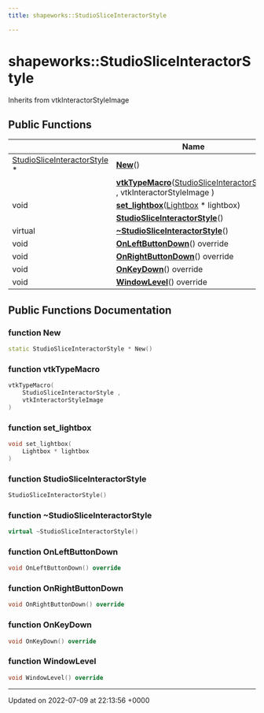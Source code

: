 ```yaml
---
title: shapeworks::StudioSliceInteractorStyle

---
```


# shapeworks::StudioSliceInteractorStyle





Inherits from vtkInteractorStyleImage

## Public Functions

|                | Name           |
| -------------- | -------------- |
| [StudioSliceInteractorStyle](../Classes/classshapeworks_1_1StudioSliceInteractorStyle.md) * | **[New](../Classes/classshapeworks_1_1StudioSliceInteractorStyle.md#function-new)**() |
| | **[vtkTypeMacro](../Classes/classshapeworks_1_1StudioSliceInteractorStyle.md#function-vtktypemacro)**([StudioSliceInteractorStyle](../Classes/classshapeworks_1_1StudioSliceInteractorStyle.md) , vtkInteractorStyleImage ) |
| void | **[set_lightbox](../Classes/classshapeworks_1_1StudioSliceInteractorStyle.md#function-set-lightbox)**([Lightbox](../Classes/classshapeworks_1_1Lightbox.md) * lightbox) |
| | **[StudioSliceInteractorStyle](../Classes/classshapeworks_1_1StudioSliceInteractorStyle.md#function-studiosliceinteractorstyle)**() |
| virtual | **[~StudioSliceInteractorStyle](../Classes/classshapeworks_1_1StudioSliceInteractorStyle.md#function-~studiosliceinteractorstyle)**() |
| void | **[OnLeftButtonDown](../Classes/classshapeworks_1_1StudioSliceInteractorStyle.md#function-onleftbuttondown)**() override |
| void | **[OnRightButtonDown](../Classes/classshapeworks_1_1StudioSliceInteractorStyle.md#function-onrightbuttondown)**() override |
| void | **[OnKeyDown](../Classes/classshapeworks_1_1StudioSliceInteractorStyle.md#function-onkeydown)**() override |
| void | **[WindowLevel](../Classes/classshapeworks_1_1StudioSliceInteractorStyle.md#function-windowlevel)**() override |

## Public Functions Documentation

### function New

```cpp
static StudioSliceInteractorStyle * New()
```


### function vtkTypeMacro

```cpp
vtkTypeMacro(
    StudioSliceInteractorStyle ,
    vtkInteractorStyleImage 
)
```


### function set_lightbox

```cpp
void set_lightbox(
    Lightbox * lightbox
)
```


### function StudioSliceInteractorStyle

```cpp
StudioSliceInteractorStyle()
```


### function ~StudioSliceInteractorStyle

```cpp
virtual ~StudioSliceInteractorStyle()
```


### function OnLeftButtonDown

```cpp
void OnLeftButtonDown() override
```


### function OnRightButtonDown

```cpp
void OnRightButtonDown() override
```


### function OnKeyDown

```cpp
void OnKeyDown() override
```


### function WindowLevel

```cpp
void WindowLevel() override
```


-------------------------------

Updated on 2022-07-09 at 22:13:56 +0000